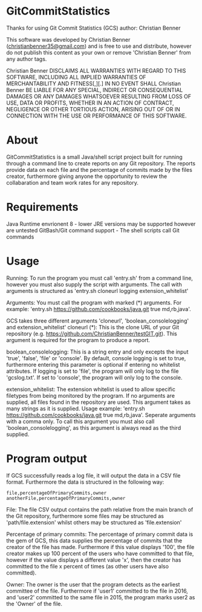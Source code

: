 # GitCommitStatistics
Thanks for using Git Commit Statistics (GCS)
author: Christian Benner

This software was developed by Christian Benner (christianbenner35@gmail.com) and is free to use and distribute, however do not publish this content as your own or remove 'Christian Benner' from any author tags.

Christian Benner DISCLAIMS ALL WARRANTIES WITH REGARD TO THIS SOFTWARE, INCLUDING ALL IMPLIED WARRANTIES OF MERCHANTABILITY AND FITNESS[,][.] IN NO EVENT SHALL Christian Benner BE LIABLE FOR ANY SPECIAL, INDIRECT OR CONSEQUENTIAL DAMAGES OR ANY DAMAGES WHATSOEVER RESULTING FROM LOSS OF USE, DATA OR PROFITS, WHETHER IN AN ACTION OF CONTRACT, NEGLIGENCE OR OTHER TORTIOUS ACTION, ARISING OUT OF OR IN CONNECTION WITH THE USE OR PERFORMANCE OF THIS SOFTWARE.

# About
GitCommitStatistics is a small Java/shell script project built for running through a command line to create reports on any Git repository. The reports provide data on each file and the percentage of commits made by the files creator, furthermore giving anyone the opportunity to review the collabaration and team work rates for any repository.

# Requirements
Java Runtime envrionent 8 - lower JRE versions may be supported however are untested
GitBash/Git command support - The shell scripts call Git commands

# Usage
Running:
To run the program you must call 'entry.sh' from a command line, however you must also supply the script with arguments. The call with arguments is structured as 'entry.sh cloneurl logging extension_whitelist'
	
Arguments:
You must call the program with marked (*) arguments. For example: 'entry.sh https://github.com/cookbooks/java.git true md,rb,java'.
			
GCS takes three different arguments 'cloneurl', 'boolean_consolelogging' and extension_whitelist'
cloneurl (*):
This is the clone URL of your Git repository (e.g. https://github.com/ChristianBenner/testGIT.git). This argument is required for the program to produce a report.
			
boolean_consolelogging:
This is a string entry and only excepts the input 'true', 'false', 'file' or 'console'. By default, console logging is set to true, furthermore entering this parameter is optional if entering no whitelist attributes. If logging is set to 'file', the program will only log to the file 'gcslog.txt'. If set to 'console', the program will only log to the console.
			
extension_whitelist:
The extension whitelist is used to allow specific filetypes from being monitored by the program. If no arguments are supplied, all files found in the repository are used. This argument takes as many strings as it is supplied. Usage example: 'entry.sh https://github.com/cookbooks/java.git true md,rb,java'. Seperate arguments with a comma only. To call this argument you must also call 'boolean_consolelogging', as this argument is always read as the third supplied.
	
# Program output
If GCS successfully reads a log file, it will output the data in a CSV file format. Furthermore the data is structured in the following way:
	
	file,percentageOfPrimaryCommits,owner
	anotherFile,percentageOfPrimaryCommits,owner
		
File:
	The file CSV output contains the path relative from the main branch of the Git repository, furthermore some files may be structured as 'path/file.extension' whilst others may be structured as 'file.extension'
		
Percentage of primary commits:
	The percentage of primary commit data is the gem of GCS, this data supplies the percentage of commits that the creator of the file has made. Furthermore if this value displays '100', the file creator makes up 100 percent of the users who have committed to that file, however if the value displays a different value 'x', then the creator has committed to the file x percent of times (as other users have also committed).
		
Owner:
	The owner is the user that the program detects as the earliest committee of the file. Furthermore if 'user1' committed to the file in 2016, and 'user2' committed to the same file in 2015, the program marks user2 as the 'Owner' of the file.
